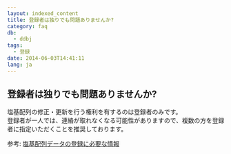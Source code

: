 ```yaml
---
layout: indexed_content
title: 登録者は独りでも問題ありませんか?
category: faq
db:
  - ddbj
tags: 
  - 登録
date: 2014-06-03T14:41:11
lang: ja
---
```


## 登録者は独りでも問題ありませんか?

<p>塩基配列の修正・更新を行う権利を有するのは登録者のみです。<br>登録者が一人では、連絡が取れなくなる可能性がありますので、複数の方を登録者に指定いただくことを推奨しております。</p><p>参考: <a href="/ddbj/submission.html#item">塩基配列データの登録に必要な情報</a></p>